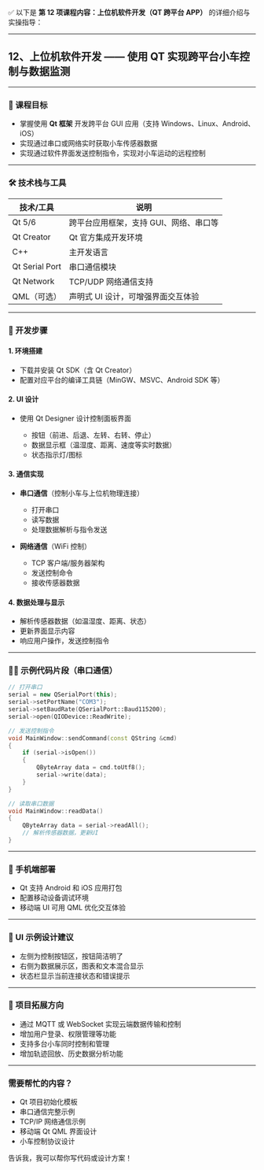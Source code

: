 ✅ 以下是 **第 12 项课程内容：上位机软件开发（QT 跨平台 APP）** 的详细介绍与实操指导：

---

## **12、上位机软件开发 —— 使用 QT 实现跨平台小车控制与数据监测**

---

### 🎯 课程目标

* 掌握使用 **Qt 框架** 开发跨平台 GUI 应用（支持 Windows、Linux、Android、iOS）
* 实现通过串口或网络实时获取小车传感器数据
* 实现通过软件界面发送控制指令，实现对小车运动的远程控制

---

### 🛠️ 技术栈与工具

| 技术/工具          | 说明                    |
| -------------- | --------------------- |
| Qt 5/6         | 跨平台应用框架，支持 GUI、网络、串口等 |
| Qt Creator     | Qt 官方集成开发环境           |
| C++            | 主开发语言                 |
| Qt Serial Port | 串口通信模块                |
| Qt Network     | TCP/UDP 网络通信支持        |
| QML（可选）        | 声明式 UI 设计，可增强界面交互体验   |

---

### 🧩 开发步骤

#### 1. 环境搭建

* 下载并安装 Qt SDK（含 Qt Creator）
* 配置对应平台的编译工具链（MinGW、MSVC、Android SDK 等）

#### 2. UI 设计

* 使用 Qt Designer 设计控制面板界面

  * 按钮（前进、后退、左转、右转、停止）
  * 数据显示框（温湿度、距离、速度等实时数据）
  * 状态指示灯/图标

#### 3. 通信实现

* **串口通信**（控制小车与上位机物理连接）

  * 打开串口
  * 读写数据
  * 处理数据解析与指令发送

* **网络通信**（WiFi 控制）

  * TCP 客户端/服务器架构
  * 发送控制命令
  * 接收传感器数据

#### 4. 数据处理与显示

* 解析传感器数据（如温湿度、距离、状态）
* 更新界面显示内容
* 响应用户操作，发送控制指令

---

### 🧑‍💻 示例代码片段（串口通信）

```cpp
// 打开串口
serial = new QSerialPort(this);
serial->setPortName("COM3");
serial->setBaudRate(QSerialPort::Baud115200);
serial->open(QIODevice::ReadWrite);

// 发送控制指令
void MainWindow::sendCommand(const QString &cmd)
{
    if (serial->isOpen())
    {
        QByteArray data = cmd.toUtf8();
        serial->write(data);
    }
}

// 读取串口数据
void MainWindow::readData()
{
    QByteArray data = serial->readAll();
    // 解析传感器数据，更新UI
}
```

---

### 📱 手机端部署

* Qt 支持 Android 和 iOS 应用打包
* 配置移动设备调试环境
* 移动端 UI 可用 QML 优化交互体验

---

### 🎨 UI 示例设计建议

* 左侧为控制按钮区，按钮简洁明了
* 右侧为数据展示区，图表和文本混合显示
* 状态栏显示当前连接状态和错误提示

---

### 🚀 项目拓展方向

* 通过 MQTT 或 WebSocket 实现云端数据传输和控制
* 增加用户登录、权限管理等功能
* 支持多台小车同时控制和管理
* 增加轨迹回放、历史数据分析功能

---

### 需要帮忙的内容？

* Qt 项目初始化模板
* 串口通信完整示例
* TCP/IP 网络通信示例
* 移动端 Qt QML 界面设计
* 小车控制协议设计

告诉我，我可以帮你写代码或设计方案！
